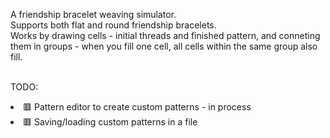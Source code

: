 A friendship bracelet weaving simulator.<br>
Supports both flat and round friendship bracelets.<br>
Works by drawing cells - initial threads and finished pattern, and conneting them in groups - when you fill one cell, all cells within the same group also fill.
<br><br>
<p>
  TODO:<br>
  <li>🟥 Pattern editor to create custom patterns - in process</li>
  <li>🟥 Saving/loading custom patterns in a file</li>
</p>

